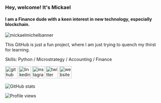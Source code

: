 ### Hey, welcome! It's Mickael
#### I am a Finance dude with a keen interest in new technology, especially blockchain.

![mickaelmichelbanner](http://clipart-library.com/new_gallery/35-358407_black-banner-png.png)

This GitHub is just a fun project, where I am just trying to quench my thirst for learning.

Skills: Python / Microstrategy / Accounting / Finance 



[<img src='https://cdn.jsdelivr.net/npm/simple-icons@3.0.1/icons/github.svg' alt='github' height='40'>](https://github.com/MickaelMichel)  [<img src='https://cdn.jsdelivr.net/npm/simple-icons@3.0.1/icons/linkedin.svg' alt='linkedin' height='40'>](https://www.linkedin.com/in/https://www.linkedin.com/in/mickaelmichel//)  [<img src='https://cdn.jsdelivr.net/npm/simple-icons@3.0.1/icons/instagram.svg' alt='instagram' height='40'>](https://www.instagram.com/mickael_a_michel/)  [<img src='https://cdn.jsdelivr.net/npm/simple-icons@3.0.1/icons/twitter.svg' alt='twitter' height='40'>](https://twitter.com/https://twitter.com/MickGuk)  [<img src='https://cdn.jsdelivr.net/npm/simple-icons@3.0.1/icons/icloud.svg' alt='website' height='40'>](www.mickaelmichel.com)  

![GitHub stats](https://github-readme-stats.vercel.app/api?username=MickaelMichel&show_icons=true)  

![Profile views](https://gpvc.arturio.dev/MickaelMichel)  

